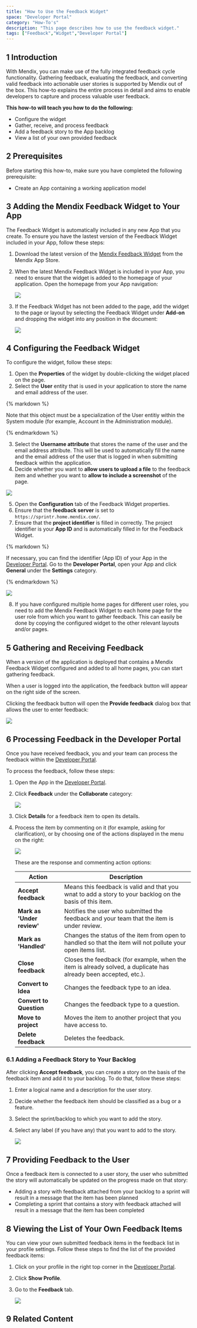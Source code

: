 ```yaml
---
title: "How to Use the Feedback Widget"
space: "Developer Portal"
category: "How-To's"
description: "This page describes how to use the feedback widget."
tags: ["Feedback","Widget","Developer Portal"]
---
```


## 1 Introduction

With Mendix, you can make use of the fully integrated feedback cycle functionality. Gathering feedback, evaluating the feedback, and converting valid feedback into actionable user stories is supported by Mendix out of the box. This how-to explains the entire process in detail and aims to enable developers to capture and process valuable user feedback.

**This how-to will teach you how to do the following:**

* Configure the widget
* Gather, receive, and process feedback
* Add a feedback story to the App backlog
* View a list of your own provided feedback

## 2 Prerequisites

Before starting this how-to, make sure you have completed the following prerequisite:

* Create an App containing a working application model

## 3 Adding the Mendix Feedback Widget to Your App

The Feedback Widget is automatically included in any new App that you create. 
To ensure you have the lastest version of the Feedback Widget included in your App, follow these steps:

1. Download the latest version of the [Mendix Feedback Widget](https://appstore.home.mendix.com/link/app/199/Mendix/Mendix-Feedback-Widget) from the Mendix App Store.
2. When the latest Mendix Feedback Widget is included in your App, you need to ensure that the widget is added to the homepage of your application. Open the homepage from your App navigation:

    ![](attachments/collaborate/18580455.png)

3. If the Feedback Widget has not been added to the page, add the widget to the page or layout by selecting the Feedback Widget under **Add-on** and dropping the widget into any position in the document:

    ![](attachments/collaborate/18580453.png)

## 4 Configuring the Feedback Widget

To configure the widget, follow these steps:

1. Open the **Properties** of the widget by double-clicking the widget placed on the page. 
2. Select the **User** entity that is used in your application to store the name and email address of the user. 

<div class="alert alert-info">{% markdown %}

Note that this object must be a specialization of the User entitiy within the System module (for example, Account in the Administration module).

{% endmarkdown %}</div>

3. Select the **Username attribute** that stores the name of the user and the email address attribute. This will be used to automatically fill the name and the email address of the user that is logged in when submitting feedback within the application.
4. Decide whether you want to **allow users to upload a file** to the feedback item and whether you want to **allow to include a screenshot** of the page. 

![](attachments/collaborate/18580452.png)

5. Open the **Configuration** tab of the Feedback Widget properties.
6. Ensure that the **feedback server** is set to `https://sprintr.home.mendix.com/`.
7. Ensure that the **project identifier** is filled in correctly. The project identifier is your **App ID** and is automatically filled in for the Feedback Widget. 

<div class="alert alert-info">{% markdown %}

If necessary, you can find the identifier (App ID) of your App in the [Developer Portal](http://home.mendix.com). Go to the **Developer Portal**, open your App and click **General** under the **Settings** category.

{% endmarkdown %}</div>

![](attachments/collaborate/generalsettings.jpg)

8. If you have configured multiple home pages for different user roles, you need to add the Mendix Feedback Widget to each home page for the user role from which you want to gather feedback. This can easily be done by copying the configured widget to the other relevant layouts and/or pages.

## 5 Gathering and Receiving Feedback

When a version of the application is deployed that contains a Mendix Feedback Widget configured and added to all home pages, you can start gathering feedback. 

When a user is logged into the application, the feedback button will appear on the right side of the screen.

Clicking the feedback button will open the **Provide feedback** dialog box that allows the user to enter feedback:

![](attachments/collaborate/18580450.png)

## 6 Processing Feedback in the Developer Portal

Once you have received feedback, you and your team can process the feedback within the [Developer Portal](http://home.mendix.com).

To process the feedback, follow these steps:

1. Open the App in the [Developer Portal](http://home.mendix.com).
2. Click **Feedback** under the **Collaborate** category:

    ![](attachments/collaborate/feedbacklist.jpg)

3. Click **Details** for a feedback item to open its details.
4. Process the item by commenting on it (for example, asking for clarification), or by choosing one of the actions displayed in the menu on the right:

    ![](attachments/collaborate/feedbackdetails.jpg)

    These are the response and commenting action options:

    Action | Description
    | --- | --- |
    **Accept feedback** | Means this feedback is valid and that you wnat to add a story to your backlog on the basis of this item.
    **Mark as 'Under review'** | Notifies the user who submitted the feedback and your team that the item is under review.
    **Mark as 'Handled'** | Changes the status of the item from open to handled so that the item will not pollute your open items list.
    **Close feedback** | Closes the feedback (for example, when the item is already solved, a duplicate has already been accepted, etc.).
    **Convert to Idea** | Changes the feedback type to an idea.
    **Convert to Question** | Changes the feedback type to a question.
    **Move to project** | Moves the item to another project that you have access to.
    **Delete feedback** | Deletes the feedback.

### 6.1 Adding a Feedback Story to Your Backlog

After clicking **Accept feedback**, you can create a story on the basis of the feedback item and add it to your backlog. To do that, follow these steps:

1. Enter a logical name and a description for the user story.
2. Decide whether the feedback item should be classified as a bug or a feature.
3. Select the sprint/backlog to which you want to add the story.
4. Select any label (if you have any) that you want to add to the story.

    ![](attachments/collaborate/acceptfeedback.jpg)

## 7 Providing Feedback to the User

Once a feedback item is connected to a user story, the user who submitted the story will automatically be updated on the progress made on that story:

* Adding a story with feedback attached from your backlog to a sprint will result in a message that the item has been planned
* Completing a sprint that contains a story with feedback attached will result in a message that the item has been completed

## 8 Viewing the List of Your Own Feedback Items

You can view your own submitted feedback items in the feedback list in your profile settings. Follow these steps to find the list of the provided feedback items:

1. Click on your profile in the right top corner in the [Developer Portal](http://home.mendix.com).
2. Click **Show Profile**.
3. Go to the **Feedback** tab.

    ![](attachments/collaborate/feedbackoverview.jpg)

## 9 Related Content
